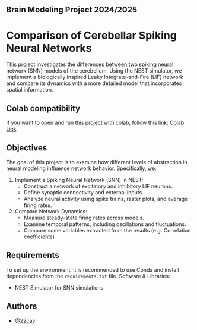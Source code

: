
## Brain Modeling Project 2024/2025

# Comparison of Cerebellar Spiking Neural Networks
This project investigates the differences between two spiking neural network (SNN) models of the cerebellum. Using the NEST simulator, we implement a biologically inspired Leaky Integrate-and-Fire (LIF) network and compare its dynamics with a more detailed model that incorporates spatial information.

## Colab compatibility
If you want to open and run this project with colab, follow this link: 
[Colab Link](https://colab.research.google.com/github/22cav/Project_BM/blob/main/cerebellum_simulation(Colab).ipynb)

## Objectives
The goal of this project is to examine how different levels of abstraction in neural modeling influence network behavior. Specifically, we:

1. Implement a Spiking Neural Network (SNN) in NEST:
   - Construct a network of excitatory and inhibitory LIF neurons.
   - Define synaptic connectivity and external inputs.
   - Analyze neural activity using spike trains, raster plots, and average firing rates.
2. Compare Network Dynamics:
   - Measure steady-state firing rates across models.
   - Examine temporal patterns, including oscillations and fluctuations.
   - Compare some variables extracted from the results (e.g. Correlation coefficients)

## Requirements
To set up the environment, it is recommended to use Conda and install dependencies from the `requirements.txt` file.
Software & Libraries:
- NEST Simulator for SNN simulations.

## Authors
- [@22cav](https://www.github.com/22cav)
